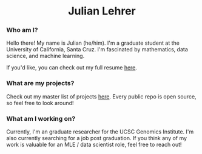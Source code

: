 <h1 align="center"> Julian Lehrer </h1>

### Who am I?
Hello there! My name is Julian (he/him). I'm a graduate student at the University of California, Santa Cruz. I'm fascinated by mathematics, data science, and machine learning. 

If you'd like, you can check out my full resume [here](https://julianlehrer.me/resume). 

### What are my projects?
Check out my master list of projects [here](https://github.com/jlehrer1/Projects). Every public repo is open source, so feel free to look around!

### What am I working on?
Currently, I'm an graduate researcher for the UCSC Genomics Institute. I'm also currently searching for a job post graduation. If you think any of my work is valuable for an MLE / data scientist role, feel free to reach out! 
